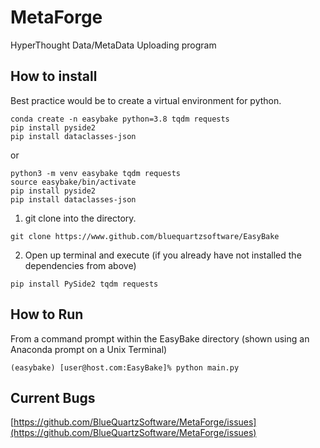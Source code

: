 # MetaForge #

HyperThought Data/MetaData Uploading program

## How to install ##

Best practice would be to create a virtual environment for python.
  ```lang-console
  conda create -n easybake python=3.8 tqdm requests
  pip install pyside2
  pip install dataclasses-json
  ```
  or

  ```lang-console
  python3 -m venv easybake tqdm requests
  source easybake/bin/activate
  pip install pyside2
  pip install dataclasses-json
  ```


1. git clone into the directory.

  ```lang-console
  git clone https://www.github.com/bluequartzsoftware/EasyBake
  ```

2. Open up terminal and execute (if you already have not installed the dependencies from above)

```lang-console
pip install PySide2 tqdm requests
```

## How to Run ##

From a command prompt within the EasyBake directory (shown using an Anaconda prompt on a Unix Terminal)

```lang-console
(easybake) [user@host.com:EasyBake]% python main.py
```


## Current Bugs ##

[https://github.com/BlueQuartzSoftware/MetaForge/issues](https://github.com/BlueQuartzSoftware/MetaForge/issues)

